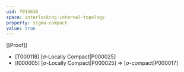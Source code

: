 ```yaml
---
uid: T015636
space: interlocking-interval-topology
property: sigma-compact
value: true
---
```

[[Proof]]

* [T000118] [$\sigma$-Locally Compact|P000025]
* [I000005] [$\sigma$-Locally Compact|P000025] => [$\sigma$-compact|P000017]

